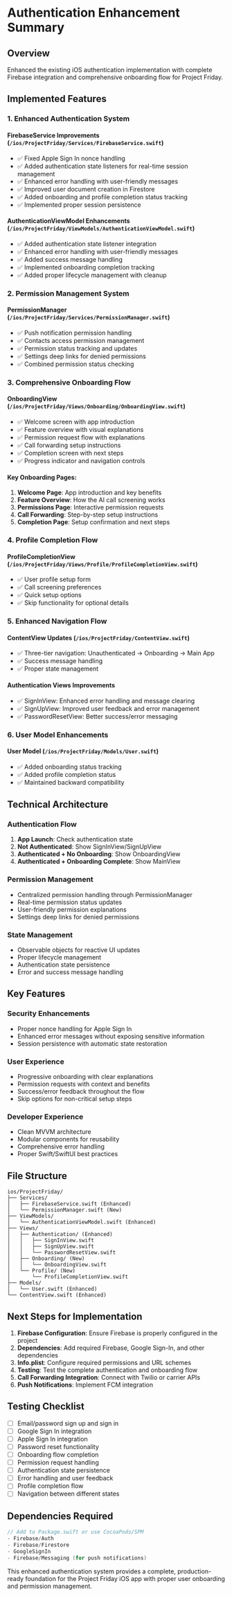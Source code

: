 # Authentication Enhancement Summary

## Overview
Enhanced the existing iOS authentication implementation with complete Firebase integration and comprehensive onboarding flow for Project Friday.

## Implemented Features

### 1. Enhanced Authentication System

#### FirebaseService Improvements (`/ios/ProjectFriday/Services/FirebaseService.swift`)
- ✅ Fixed Apple Sign In nonce handling
- ✅ Added authentication state listeners for real-time session management
- ✅ Enhanced error handling with user-friendly messages
- ✅ Improved user document creation in Firestore
- ✅ Added onboarding and profile completion status tracking
- ✅ Implemented proper session persistence

#### AuthenticationViewModel Enhancements (`/ios/ProjectFriday/ViewModels/AuthenticationViewModel.swift`)
- ✅ Added authentication state listener integration
- ✅ Enhanced error handling with user-friendly messages
- ✅ Added success message handling
- ✅ Implemented onboarding completion tracking
- ✅ Added proper lifecycle management with cleanup

### 2. Permission Management System

#### PermissionManager (`/ios/ProjectFriday/Services/PermissionManager.swift`)
- ✅ Push notification permission handling
- ✅ Contacts access permission management
- ✅ Permission status tracking and updates
- ✅ Settings deep links for denied permissions
- ✅ Combined permission status checking

### 3. Comprehensive Onboarding Flow

#### OnboardingView (`/ios/ProjectFriday/Views/Onboarding/OnboardingView.swift`)
- ✅ Welcome screen with app introduction
- ✅ Feature overview with visual explanations
- ✅ Permission request flow with explanations
- ✅ Call forwarding setup instructions
- ✅ Completion screen with next steps
- ✅ Progress indicator and navigation controls

#### Key Onboarding Pages:
1. **Welcome Page**: App introduction and key benefits
2. **Feature Overview**: How the AI call screening works
3. **Permissions Page**: Interactive permission requests
4. **Call Forwarding**: Step-by-step setup instructions
5. **Completion Page**: Setup confirmation and next steps

### 4. Profile Completion Flow

#### ProfileCompletionView (`/ios/ProjectFriday/Views/Profile/ProfileCompletionView.swift`)
- ✅ User profile setup form
- ✅ Call screening preferences
- ✅ Quick setup options
- ✅ Skip functionality for optional details

### 5. Enhanced Navigation Flow

#### ContentView Updates (`/ios/ProjectFriday/ContentView.swift`)
- ✅ Three-tier navigation: Unauthenticated → Onboarding → Main App
- ✅ Success message handling
- ✅ Proper state management

#### Authentication Views Improvements
- ✅ SignInView: Enhanced error handling and message clearing
- ✅ SignUpView: Improved user feedback and error management  
- ✅ PasswordResetView: Better success/error messaging

### 6. User Model Enhancements

#### User Model (`/ios/ProjectFriday/Models/User.swift`)
- ✅ Added onboarding status tracking
- ✅ Added profile completion status
- ✅ Maintained backward compatibility

## Technical Architecture

### Authentication Flow
1. **App Launch**: Check authentication state
2. **Not Authenticated**: Show SignInView/SignUpView
3. **Authenticated + No Onboarding**: Show OnboardingView
4. **Authenticated + Onboarding Complete**: Show MainView

### Permission Management
- Centralized permission handling through PermissionManager
- Real-time permission status updates
- User-friendly permission explanations
- Settings deep links for denied permissions

### State Management
- Observable objects for reactive UI updates
- Proper lifecycle management
- Authentication state persistence
- Error and success message handling

## Key Features

### Security Enhancements
- Proper nonce handling for Apple Sign In
- Enhanced error messages without exposing sensitive information
- Session persistence with automatic state restoration

### User Experience
- Progressive onboarding with clear explanations
- Permission requests with context and benefits
- Success/error feedback throughout the flow
- Skip options for non-critical setup steps

### Developer Experience
- Clean MVVM architecture
- Modular components for reusability
- Comprehensive error handling
- Proper Swift/SwiftUI best practices

## File Structure
```
ios/ProjectFriday/
├── Services/
│   ├── FirebaseService.swift (Enhanced)
│   └── PermissionManager.swift (New)
├── ViewModels/
│   └── AuthenticationViewModel.swift (Enhanced)
├── Views/
│   ├── Authentication/ (Enhanced)
│   │   ├── SignInView.swift
│   │   ├── SignUpView.swift
│   │   └── PasswordResetView.swift
│   ├── Onboarding/ (New)
│   │   └── OnboardingView.swift
│   └── Profile/ (New)
│       └── ProfileCompletionView.swift
├── Models/
│   └── User.swift (Enhanced)
└── ContentView.swift (Enhanced)
```

## Next Steps for Implementation

1. **Firebase Configuration**: Ensure Firebase is properly configured in the project
2. **Dependencies**: Add required Firebase, Google Sign-In, and other dependencies
3. **Info.plist**: Configure required permissions and URL schemes
4. **Testing**: Test the complete authentication and onboarding flow
5. **Call Forwarding Integration**: Connect with Twilio or carrier APIs
6. **Push Notifications**: Implement FCM integration

## Testing Checklist

- [ ] Email/password sign up and sign in
- [ ] Google Sign In integration
- [ ] Apple Sign In integration
- [ ] Password reset functionality
- [ ] Onboarding flow completion
- [ ] Permission request handling
- [ ] Authentication state persistence
- [ ] Error handling and user feedback
- [ ] Profile completion flow
- [ ] Navigation between different states

## Dependencies Required

```swift
// Add to Package.swift or use CocoaPods/SPM
- Firebase/Auth
- Firebase/Firestore
- GoogleSignIn
- Firebase/Messaging (for push notifications)
```

This enhanced authentication system provides a complete, production-ready foundation for the Project Friday iOS app with proper user onboarding and permission management.